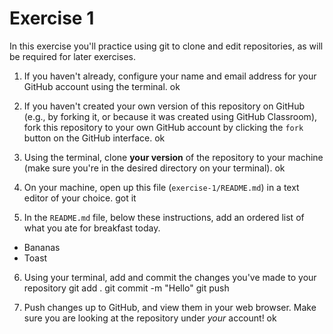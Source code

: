 # Exercise 1
In this exercise you'll practice using git to clone and edit repositories, as will be required for later exercises.

1. If you haven't already, configure your name and email address for your GitHub account using the terminal.
ok    

2. If you haven't created your own version of this repository on GitHub (e.g., by forking it, or because it was created using GitHub Classroom), fork this repository to your own GitHub account by clicking the `fork` button on the GitHub interface.
ok

3. Using the terminal, clone **your version** of the repository to your machine (make sure you're in the desired directory on your terminal).
ok

4. On your machine, open up this file (`exercise-1/README.md`) in a text editor of your choice.
got it

5. In the `README.md` file, below these instructions, add an ordered list of what you ate for breakfast today.

- Bananas
- Toast

6. Using your terminal, add and commit the changes you've made to your repository
git add .
git commit -m "Hello"
git push

7. Push changes up to GitHub, and view them in your web browser. Make sure you are looking at the repository under _your_ account!
 ok
